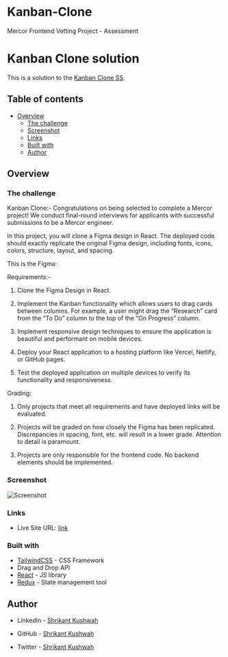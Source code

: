# Kanban-Clone
Mercor Frontend Vetting Project - Assessment

# Kanban Clone solution

This is a solution to the [Kanban Clone SS](https://drive.google.com/file/d/1rCEOtI-fda8DQ1b6Ug9fZs-B34dPrJ5x/view?usp=sharing).

## Table of contents

- [Overview](#overview)
  - [The challenge](#the-challenge)
  - [Screenshot](#screenshot)
  - [Links](#links)
  - [Built with](#built-with)
  - [Author](#author)

## Overview

### The challenge

Kanban Clone:-
Congratulations on being selected to complete a Mercor project! We conduct final-round interviews for applicants with successful submissions to be a Mercor engineer.

In this project, you will clone a Figma design in React. The deployed code should exactly replicate the original Figma design, including fonts, icons, colors, structure, layout, and spacing.

This is the Figma:

Requirements:-

1. Clone the Figma Design in React.

2. Implement the Kanban functionality which allows users to drag cards between columns. For example, a user might drag the “Research” card from the “To Do” column to the top of the “On Progress” column.

3. Implement responsive design techniques to ensure the application is beautiful and performant on mobile devices.

4. Deploy your React application to a hosting platform like Vercel, Netlify, or GitHub pages.

5. Test the deployed application on multiple devices to verify its functionality and responsiveness.

Grading:

1. Only projects that meet all requirements and have deployed links will be evaluated.

2. Projects will be graded on how closely the Figma has been replicated. Discrepancies in spacing, font, etc. will result in a lower grade. Attention to detail is paramount.

3. Projects are only responsible for the frontend code. No backend elements should be implemented.

### Screenshot

![Screenshot](https://drive.google.com/file/d/1rCEOtI-fda8DQ1b6Ug9fZs-B34dPrJ5x/view?usp=sharing)

### Links

- Live Site URL: [link]()

### Built with

- [TailwindCSS](https://tailwindcss.com/) - CSS Framework
- Drag and Drop API
- [React](https://reactjs.org/) - JS library
- [Redux](https://redux.js.org/) - State management tool

## Author

- LinkedIn - [Shrikant Kushwah](https://www.linkedin.com/in/shrikant-kushwah-5bb1911b2/)

- GitHub - [Shrikant Kushwah](https://github.com/shrikant-kushwah)

- Twitter - [Shrikant Kushwah](https://twitter.com/kushwa_shrikant)
